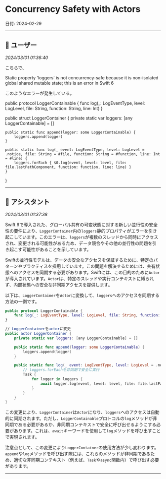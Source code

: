 # Concurrency Safety with Actors

日付: 2024-02-29

---

## 👤 ユーザー
*2024/03/01 01:36:40*

こちらで、

Static property 'loggers' is not concurrency-safe because it is non-isolated global shared mutable state; this is an error in Swift 6

このようなエラーが発生している。

public protocol LoggerContainable {
    func log(_: LogEventType, level: LogLevel, file: String, function: String, line: Int)
}

public struct LoggerContainer {
    private static var loggers: [any LoggerContainable] = []

    public static func append(logger: some LoggerContainable) {
        loggers.append(logger)
    }

    public static func log(_ event: LogEventType, level: LogLevel = .notice, file: String = #file, function: String = #function, line: Int = #line) {
        loggers.forEach { $0.log(event, level: level, file: file.lastPathComponent, function: function, line: line) }
    }
}

---

## 🤖 アシスタント
*2024/03/01 01:37:38*

Swift 6で導入された、グローバル共有の可変状態に対する新しい並行性の安全性の要件により、`LoggerContainer`内の`loggers`静的プロパティがエラーを引き起こしています。このエラーは、`loggers`が複数のスレッドから同時にアクセスされ、変更される可能性があるため、データ競合やその他の並行性の問題を引き起こす可能性があることを示しています。

Swiftの並行性モデルは、データの安全なアクセスを保証するために、特定のパターンやプラクティスを採用しています。この問題を解決するためには、共有状態へのアクセスを同期する必要があります。Swiftには、この目的のために`Actor`が導入されています。`Actor`は、特定のスレッドや実行コンテキストに縛られず、内部状態への安全な非同期アクセスを提供します。

以下は、`LoggerContainer`を`Actor`に変換して、`loggers`へのアクセスを同期する方法の一例です。

```swift
public protocol LoggerContainable {
    func log(_: LogEventType, level: LogLevel, file: String, function: String, line: Int)
}

// LoggerContainerをactorに変更
public actor LoggerContainer {
    private static var loggers: [any LoggerContainable] = []

    public static func append(logger: some LoggerContainable) {
        loggers.append(logger)
    }

    public static func log(_ event: LogEventType, level: LogLevel = .notice, file: String = #file, function: String = #function, line: Int = #line) {
        // loggers.forEachを非同期で安全に実行
        Task {
            for logger in loggers {
                await logger.log(event, level: level, file: file.lastPathComponent, function: function, line: line)
            }
        }
    }
}
```

この変更により、`LoggerContainer`は`Actor`になり、`loggers`へのアクセスは自動的に同期されます。ただし、`LoggerContainable`プロトコルの`log`メソッドが非同期である必要があるか、非同期コンテキストで安全に呼び出せるようにする必要があります。これは、`await`キーワードを使用して`log`メソッドを呼び出すことで実現されます。

注意点として、この変更により`LoggerContainer`の使用方法が少し変わります。`append`や`log`メソッドを呼び出す際には、これらのメソッドが非同期であるため、適切な非同期コンテキスト（例えば、`Task`や`async`関数内）で呼び出す必要があります。

---
